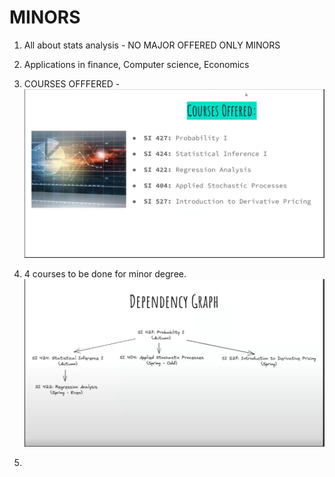 # MINORS
1. All about stats analysis - NO MAJOR OFFERED ONLY MINORS

2. Applications in finance, Computer science, Economics

3. COURSES OFFFERED - 
    ![Alt text](image.png)

4. 4 courses to be done for minor degree.
![Alt text](image-5.png)

5. 
